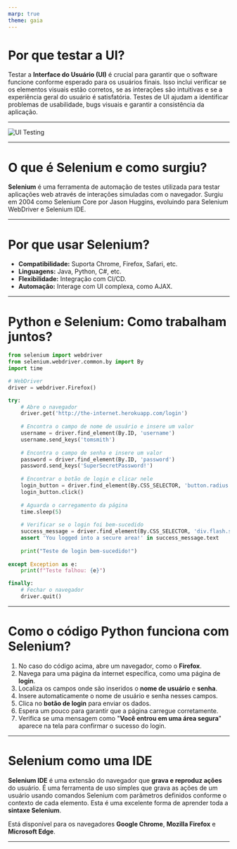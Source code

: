 ```yaml
---
marp: true
theme: gaia
---
```


# Por que testar a UI?

Testar a **Interface do Usuário (UI)** é crucial para garantir que o software funcione conforme esperado para os usuários finais. Isso inclui verificar se os elementos visuais estão corretos, se as interações são intuitivas e se a experiência geral do usuário é satisfatória. Testes de UI ajudam a identificar problemas de usabilidade, bugs visuais e garantir a consistência da aplicação.

---

<!-- _backgroundColor: #f5f5f5 -->
<!-- _footer: "Fonte: blog.ebaconline.com.br" -->

![UI Testing](https://blog.ebaconline.com.br/blog/wp-content/uploads/2022/12/29aoh4hn-e1671322667598.bmp)

---

<!-- _backgroundColor: #ffffff -->
<!-- _color: #333333 -->
<!-- _footer: "Fonte: https://www.selenium.dev/about/" -->

# O que é Selenium e como surgiu?

**Selenium** é uma ferramenta de automação de testes utilizada para testar aplicações web através de interações simuladas com o navegador. Surgiu em 2004 como Selenium Core por Jason Huggins, evoluindo para Selenium WebDriver e Selenium IDE.

---

<!-- _backgroundColor: #ffffff -->
<!-- _color: #333333 -->
<!-- _footer: "Fonte: https://www.selenium.dev/about/" -->

# Por que usar Selenium?

- **Compatibilidade:** Suporta Chrome, Firefox, Safari, etc.
- **Linguagens:** Java, Python, C#, etc.
- **Flexibilidade:** Integração com CI/CD.
- **Automação:** Interage com UI complexa, como AJAX.

---

<!-- _backgroundColor: #f5f5f5 -->
<!-- _footer: "Fonte: blog.ebaconline.com.br" -->

# Python e Selenium: Como trabalham juntos?

```python
from selenium import webdriver
from selenium.webdriver.common.by import By
import time

# WebDriver
driver = webdriver.Firefox()

try:
    # Abre o navegador 
    driver.get('http://the-internet.herokuapp.com/login')
    
    # Encontra o campo de nome de usuário e insere um valor
    username = driver.find_element(By.ID, 'username')
    username.send_keys('tomsmith')
    
    # Encontra o campo de senha e insere um valor
    password = driver.find_element(By.ID, 'password')
    password.send_keys('SuperSecretPassword!')
    
    # Encontrar o botão de login e clicar nele
    login_button = driver.find_element(By.CSS_SELECTOR, 'button.radius')
    login_button.click()
    
    # Aguarda o carregamento da página
    time.sleep(5)
    
    # Verificar se o login foi bem-sucedido
    success_message = driver.find_element(By.CSS_SELECTOR, 'div.flash.success')
    assert 'You logged into a secure area!' in success_message.text
    
    print("Teste de login bem-sucedido!")
    
except Exception as e:
    print(f"Teste falhou: {e}")

finally:
    # Fechar o navegador
    driver.quit()
```
---
<!-- _backgroundColor: #f5f5f5 -->
# Como o código Python funciona com Selenium?

1. No caso do código acima, abre um navegador, como o **Firefox**.
2. Navega para uma página da internet específica, como uma página de **login**.
3. Localiza os campos onde são inseridos o **nome de usuário** e **senha**.
4. Insere automaticamente o nome de usuário e senha nesses campos.
5. Clica no **botão de login** para enviar os dados.
6. Espera um pouco para garantir que a página carregue corretamente.
7. Verifica se uma mensagem como "**Você entrou em uma área segura**" aparece na tela para confirmar o sucesso do login.

---
<!-- _backgroundColor: #f5f5f5 -->
# Selenium como uma IDE

**Selenium IDE** é uma extensão do navegador que **grava e reproduz ações** do usuário. É uma ferramenta de uso simples que grava as ações de um usuário usando comandos Selenium com parâmetros definidos conforme o contexto de cada elemento. Esta é uma excelente forma de aprender toda a **sintaxe Selenium**.

Está disponível para os navegadores **Google Chrome**, **Mozilla Firefox** e **Microsoft Edge**.

---

